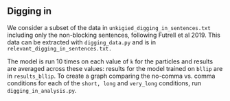 ## Digging in 

We consider a subset of the data in `unkigied_digging_in_sentences.txt` including
only the non-blocking sentences, following Futrell et al 2019. This data can be extracted
with `digging_data.py` and is in `relevant_digging_in_sentences.txt.`

The model is run 10 times on each value of `k` for the particles and results 
are averaged across these values: results for the model trained on `bllip` are in 
`results_bllip`. To create a graph comparing the no-comma vs. comma conditions for each 
of the `short, long` and `very_long` conditions, run `digging_in_analysis.py`.